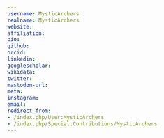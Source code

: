 ```yaml
---
username: MysticArchers
realname: MysticArchers
website: 
affiliation: 
bio: 
github: 
orcid: 
linkedin: 
googlescholar: 
wikidata: 
twitter: 
mastodon-url: 
meta:
instagram:
email:
redirect_from:
- /index.php/User:MysticArchers
- /index.php/Special:Contributions/MysticArchers
---
```

